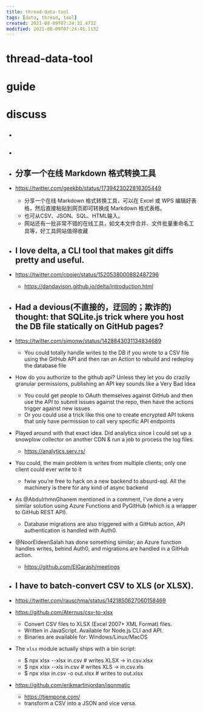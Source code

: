 ```yaml
---
title: thread-data-tool
tags: [data, thread, tool]
created: 2021-08-09T07:24:32.473Z
modified: 2021-08-09T07:24:45.113Z
---
```


# thread-data-tool

# guide

# discuss
- ## 

- ## 

- ## 分享一个在线 Markdown 格式转换工具
- https://twitter.com/geekbb/status/1739423022816305449
  - 分享一个在线 Markdown 格式转换工具，可以在 Excel 或 WPS 编辑好表格，然后直接粘贴到网页即可转换成 Markdown 格式表格。
  - 也可从CSV、JSON、SQL、HTML输入。
  - 网站还有一批非常不错的在线工具，如文本文件合并、文件批量重命名工具等，好工具网站值得收藏

- ## I love delta, a CLI tool that makes git diffs pretty and useful.
- https://twitter.com/cpojer/status/1520538000882487296
  - https://dandavison.github.io/delta/introduction.html

- ## Had a devious(不直接的，迂回的；欺诈的) thought: that SQLite.js trick where you host the DB file statically on GitHub pages? 
- https://twitter.com/simonw/status/1428843031134834689
  - You could totally handle writes to the DB if you wrote to a CSV file using the GitHub API and then ran an Action to rebuild and redeploy the database file
- How do you authorize to the github api? Unless they let you do crazily granular permissions, publishing an API key sounds like a Very Bad Idea
  - You could get people to OAuth themselves against GitHub and then use  the API to submit issues against the repo, then have the actions trigger against new issues
  - Or you could use a trick like this one to create encrypted API tokens that only have permission to call very specific API endpoints
- Played around with that exact idea. Did analytics since I could set up a snowplow collector on another CDN & run a job to process the log files. 
  - https://analytics.serv.rs/
- You could, the main problem is writes from multiple clients; only one client could ever write to it
  - fwiw you’re free to hack on a new backend to absurd-sql. All the machinery is there for any kind of async backend
- As @AbdulrhmnGhanem mentioned in a comment, I've done a very similar solution using Azure Functions and PyGitHub (which is a wrapper to GitHub REST API).
  - Database migrations are also triggered with a GitHub action, API authentication is handled with Auth0.
- @NoorEldeenSalah has done something similar; an Azure function handles writes, behind Auth0, and migrations are handled in a GitHub action.
  - https://github.com/ElGarash/meetings

- ## I have to batch-convert CSV to XLS (or XLSX).
- https://twitter.com/rauschma/status/1421850627060158469
- https://github.com/Aternus/csv-to-xlsx
  - Convert CSV files to XLSX (Excel 2007+ XML Format) files.
  - Written in JavaScript. Available for Node.js CLI and API.
  - Binaries are available for: Windows/Linux/MacOS
- The `xlsx` module actually ships with a bin script:
  - $ npx xlsx --xlsx in.csv # writes XLSX -> in.csv.xlsx
  - $ npx xlsx --xls in.csv # writes XLS -> in.csv.xls
  - $ npx xlsx in.csv -o out.xlsx # writes to out.xlsx
- https://github.com/erikmartinjordan/jsonmatic
  - https://tiempone.com/
  - transform a CSV into a JSON and vice versa.
